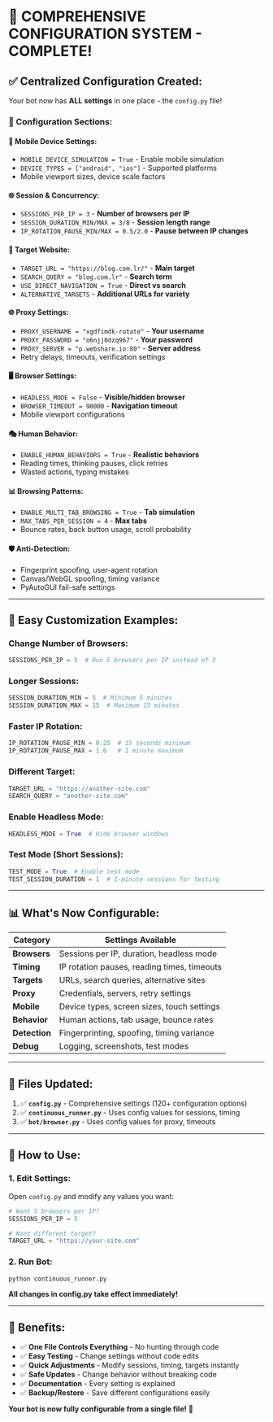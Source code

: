 # 🔧 COMPREHENSIVE CONFIGURATION SYSTEM - COMPLETE!

## ✅ **Centralized Configuration Created:**

Your bot now has **ALL settings** in one place - the `config.py` file! 

### **📁 Configuration Sections:**

#### **📱 Mobile Device Settings:**
- `MOBILE_DEVICE_SIMULATION = True` - Enable mobile simulation
- `DEVICE_TYPES = ["android", "ios"]` - Supported platforms
- Mobile viewport sizes, device scale factors

#### **🌐 Session & Concurrency:**
- `SESSIONS_PER_IP = 3` - **Number of browsers per IP**
- `SESSION_DURATION_MIN/MAX = 3/8` - **Session length range**
- `IP_ROTATION_PAUSE_MIN/MAX = 0.5/2.0` - **Pause between IP changes**

#### **🎯 Target Website:**
- `TARGET_URL = "https://blog.com.lr/"` - **Main target**
- `SEARCH_QUERY = "blog.com.lr"` - **Search term**
- `USE_DIRECT_NAVIGATION = True` - **Direct vs search**
- `ALTERNATIVE_TARGETS` - **Additional URLs for variety**

#### **🌐 Proxy Settings:**
- `PROXY_USERNAME = "xgdfimdk-rotate"` - **Your username**
- `PROXY_PASSWORD = "o6njj0dzq967"` - **Your password**
- `PROXY_SERVER = "p.webshare.io:80"` - **Server address**
- Retry delays, timeouts, verification settings

#### **🖥️ Browser Settings:**
- `HEADLESS_MODE = False` - **Visible/hidden browser**
- `BROWSER_TIMEOUT = 90000` - **Navigation timeout**
- Mobile viewport configurations

#### **🎭 Human Behavior:**
- `ENABLE_HUMAN_BEHAVIORS = True` - **Realistic behaviors**
- Reading times, thinking pauses, click retries
- Wasted actions, typing mistakes

#### **📊 Browsing Patterns:**
- `ENABLE_MULTI_TAB_BROWSING = True` - **Tab simulation**
- `MAX_TABS_PER_SESSION = 4` - **Max tabs**
- Bounce rates, back button usage, scroll probability

#### **🛡️ Anti-Detection:**
- Fingerprint spoofing, user-agent rotation
- Canvas/WebGL spoofing, timing variance
- PyAutoGUI fail-safe settings

---

## 🚀 **Easy Customization Examples:**

### **Change Number of Browsers:**
```python
SESSIONS_PER_IP = 5  # Run 5 browsers per IP instead of 3
```

### **Longer Sessions:**
```python
SESSION_DURATION_MIN = 5  # Minimum 5 minutes
SESSION_DURATION_MAX = 15  # Maximum 15 minutes
```

### **Faster IP Rotation:**
```python
IP_ROTATION_PAUSE_MIN = 0.25  # 15 seconds minimum
IP_ROTATION_PAUSE_MAX = 1.0   # 1 minute maximum  
```

### **Different Target:**
```python
TARGET_URL = "https://another-site.com"
SEARCH_QUERY = "another-site.com"
```

### **Enable Headless Mode:**
```python
HEADLESS_MODE = True  # Hide browser windows
```

### **Test Mode (Short Sessions):**
```python
TEST_MODE = True  # Enable test mode
TEST_SESSION_DURATION = 1  # 1-minute sessions for testing
```

---

## 📊 **What's Now Configurable:**

| **Category** | **Settings Available** |
|--------------|----------------------|
| **Browsers** | Sessions per IP, duration, headless mode |
| **Timing** | IP rotation pauses, reading times, timeouts |
| **Targets** | URLs, search queries, alternative sites |
| **Proxy** | Credentials, servers, retry settings |
| **Mobile** | Device types, screen sizes, touch settings |
| **Behavior** | Human actions, tab usage, bounce rates |
| **Detection** | Fingerprinting, spoofing, timing variance |
| **Debug** | Logging, screenshots, test modes |

---

## 🎯 **Files Updated:**

1. ✅ **`config.py`** - Comprehensive settings (120+ configuration options)
2. ✅ **`continuous_runner.py`** - Uses config values for sessions, timing
3. ✅ **`bot/browser.py`** - Uses config values for proxy, timeouts

---

## 🔄 **How to Use:**

### **1. Edit Settings:**
Open `config.py` and modify any values you want:
```python
# Want 5 browsers per IP?
SESSIONS_PER_IP = 5

# Want different target?
TARGET_URL = "https://your-site.com"
```

### **2. Run Bot:**
```bash
python continuous_runner.py
```

**All changes in config.py take effect immediately!**

---

## 🎉 **Benefits:**

- ✅ **One File Controls Everything** - No hunting through code
- ✅ **Easy Testing** - Change settings without code edits
- ✅ **Quick Adjustments** - Modify sessions, timing, targets instantly  
- ✅ **Safe Updates** - Change behavior without breaking code
- ✅ **Documentation** - Every setting is explained
- ✅ **Backup/Restore** - Save different configurations easily

**Your bot is now fully configurable from a single file!** 🚀

